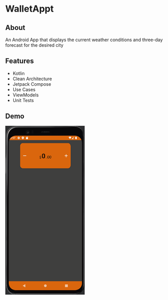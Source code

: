 # WalletAppt

## About

An Android App that displays the current weather conditions and three-day forecast for the desired city

## Features
* Kotlin
* Clean Architecture
* Jetpack Compose
* Use Cases
* ViewModels
* Unit Tests

## Demo

<img src="./demo/wallet-demo.gif" width="250" />